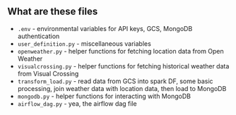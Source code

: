 ## What are these files
- `.env` - environmental variables for API keys, GCS, MongoDB authentication
- `user_definition.py` - miscellaneous variables
- `openweather.py` - helper functions for fetching location data from Open Weather
- `visualcrossing.py` - helper functions for fetching historical weather data from Visual Crossing
- `transform_load.py` - read data from GCS into spark DF, some basic processing, join weather data with location data, then load to MongoDB
- `mongodb.py` - helper functions for interacting with MongoDB
- `airflow_dag.py` - yea, the airflow dag file